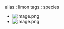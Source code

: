alias:: limon
tags:: species
- ![image.png](https://peach-geographical-bat-397.mypinata.cloud/ipfs/QmYmfRnd4iTea3fiTpCDLFgvQbJyBAwzFJauRakXhnFQQo)
- ![image.png](https://peach-geographical-bat-397.mypinata.cloud/ipfs/QmcJGeX8wYZMwzvqeDSA4ZPVR1g4NS9ikEUF2zVpDpEH4Z)